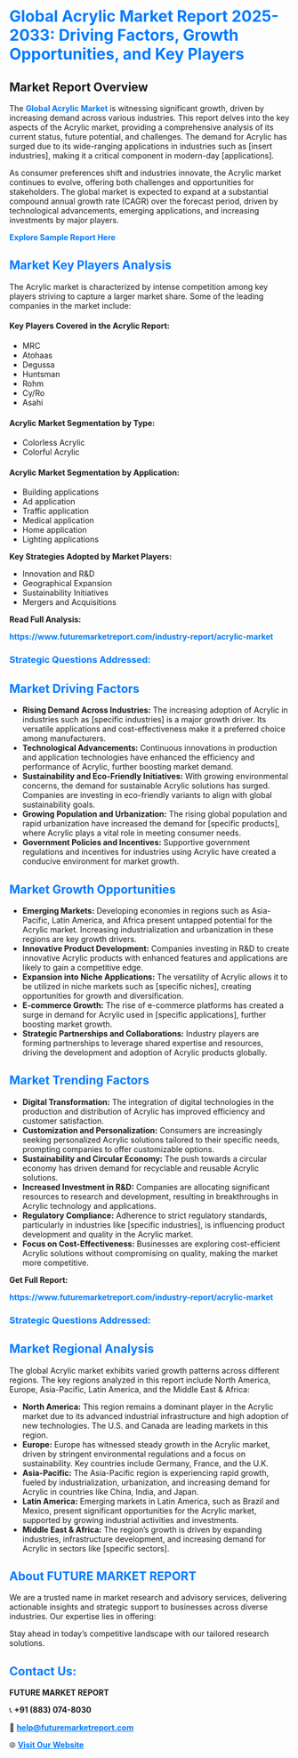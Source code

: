 <h1 style="color: #007BFF;">Global Acrylic Market Report 2025-2033: Driving Factors, Growth Opportunities, and Key Players</h1>

<section id="overview">
<h2>Market Report Overview</h2>
<p>The <a href="https://www.futuremarketreport.com/industry-report/acrylic-market" style="color: #007BFF; text-decoration: none;"><strong>Global Acrylic Market</strong></a> is witnessing significant growth, driven by increasing demand across various industries. This report delves into the key aspects of the Acrylic market, providing a comprehensive analysis of its current status, future potential, and challenges. The demand for Acrylic has surged due to its wide-ranging applications in industries such as [insert industries], making it a critical component in modern-day [applications].</p>
<p>As consumer preferences shift and industries innovate, the Acrylic market continues to evolve, offering both challenges and opportunities for stakeholders. The global market is expected to expand at a substantial compound annual growth rate (CAGR) over the forecast period, driven by technological advancements, emerging applications, and increasing investments by major players.</p>
</section>

<section id="overview">
<p><a href="https://www.futuremarketreport.com/request-sample/reportId=42542" style="color: #007BFF; text-decoration: none;"><strong>Explore Sample Report Here</strong></a></p>
</section>

<section id="key-players">
<h2 style="color: #007BFF;">Market Key Players Analysis</h2>
<p>The Acrylic market is characterized by intense competition among key players striving to capture a larger market share. Some of the leading companies in the market include:</p>
<h4>Key Players Covered in the Acrylic Report:</h4>
<ul><li>MRC</li><li>Atohaas</li><li>Degussa</li><li>Huntsman</li><li>Rohm</li><li>Cy/Ro</li><li>Asahi</li></ul>
<h4>Acrylic Market Segmentation by Type:</h4>
<ul><li>Colorless Acrylic</li><li>Colorful Acrylic</li></ul>

<h4>Acrylic Market Segmentation by Application:</h4>
<ul><li>Building applications</li><li>Ad application</li><li>Traffic application</li><li>Medical application</li><li>Home application</li><li>Lighting applications</li></ul>
<p><strong>Key Strategies Adopted by Market Players:</strong></p>
<ul>
<li>Innovation and R&D</li>
<li>Geographical Expansion</li>
<li>Sustainability Initiatives</li>
<li>Mergers and Acquisitions</li>
</ul>
</section>

<section>
<p><strong>Read Full Analysis: </strong></p><a href="https://www.futuremarketreport.com/industry-report/acrylic-market" style="color: #007BFF; text-decoration: none;"><strong>https://www.futuremarketreport.com/industry-report/acrylic-market</strong></a>
<h3 style="color: #007BFF;">Strategic Questions Addressed:</h3>
</section>

<section id="driving-factors">
<h2 style="color: #007BFF;">Market Driving Factors</h2>
<ul>
<li><strong>Rising Demand Across Industries:</strong> The increasing adoption of Acrylic in industries such as [specific industries] is a major growth driver. Its versatile applications and cost-effectiveness make it a preferred choice among manufacturers.</li>
<li><strong>Technological Advancements:</strong> Continuous innovations in production and application technologies have enhanced the efficiency and performance of Acrylic, further boosting market demand.</li>
<li><strong>Sustainability and Eco-Friendly Initiatives:</strong> With growing environmental concerns, the demand for sustainable Acrylic solutions has surged. Companies are investing in eco-friendly variants to align with global sustainability goals.</li>
<li><strong>Growing Population and Urbanization:</strong> The rising global population and rapid urbanization have increased the demand for [specific products], where Acrylic plays a vital role in meeting consumer needs.</li>
<li><strong>Government Policies and Incentives:</strong> Supportive government regulations and incentives for industries using Acrylic have created a conducive environment for market growth.</li>
</ul>
</section>

<section id="growth-opportunities">
<h2 style="color: #007BFF;">Market Growth Opportunities</h2>
<ul>
<li><strong>Emerging Markets:</strong> Developing economies in regions such as Asia-Pacific, Latin America, and Africa present untapped potential for the Acrylic market. Increasing industrialization and urbanization in these regions are key growth drivers.</li>
<li><strong>Innovative Product Development:</strong> Companies investing in R&D to create innovative Acrylic products with enhanced features and applications are likely to gain a competitive edge.</li>
<li><strong>Expansion into Niche Applications:</strong> The versatility of Acrylic allows it to be utilized in niche markets such as [specific niches], creating opportunities for growth and diversification.</li>
<li><strong>E-commerce Growth:</strong> The rise of e-commerce platforms has created a surge in demand for Acrylic used in [specific applications], further boosting market growth.</li>
<li><strong>Strategic Partnerships and Collaborations:</strong> Industry players are forming partnerships to leverage shared expertise and resources, driving the development and adoption of Acrylic products globally.</li>
</ul>
</section>

<section id="trending-factors">
<h2 style="color: #007BFF;">Market Trending Factors</h2>
<ul>
<li><strong>Digital Transformation:</strong> The integration of digital technologies in the production and distribution of Acrylic has improved efficiency and customer satisfaction.</li>
<li><strong>Customization and Personalization:</strong> Consumers are increasingly seeking personalized Acrylic solutions tailored to their specific needs, prompting companies to offer customizable options.</li>
<li><strong>Sustainability and Circular Economy:</strong> The push towards a circular economy has driven demand for recyclable and reusable Acrylic solutions.</li>
<li><strong>Increased Investment in R&D:</strong> Companies are allocating significant resources to research and development, resulting in breakthroughs in Acrylic technology and applications.</li>
<li><strong>Regulatory Compliance:</strong> Adherence to strict regulatory standards, particularly in industries like [specific industries], is influencing product development and quality in the Acrylic market.</li>
<li><strong>Focus on Cost-Effectiveness:</strong> Businesses are exploring cost-efficient Acrylic solutions without compromising on quality, making the market more competitive.</li>
</ul>
</section>

<section>
<p><strong>Get Full Report: </strong></p><a href="https://www.futuremarketreport.com/industry-report/acrylic-market" style="color: #007BFF; text-decoration: none;"><strong>https://www.futuremarketreport.com/industry-report/acrylic-market</strong></a>
<h3 style="color: #007BFF;">Strategic Questions Addressed:</h3>
</section>


<section id="regional-analysis">
<h2 style="color: #007BFF;">Market Regional Analysis</h2>
<p>The global Acrylic market exhibits varied growth patterns across different regions. The key regions analyzed in this report include North America, Europe, Asia-Pacific, Latin America, and the Middle East & Africa:</p>
<ul>
<li><strong>North America:</strong> This region remains a dominant player in the Acrylic market due to its advanced industrial infrastructure and high adoption of new technologies. The U.S. and Canada are leading markets in this region.</li>
<li><strong>Europe:</strong> Europe has witnessed steady growth in the Acrylic market, driven by stringent environmental regulations and a focus on sustainability. Key countries include Germany, France, and the U.K.</li>
<li><strong>Asia-Pacific:</strong> The Asia-Pacific region is experiencing rapid growth, fueled by industrialization, urbanization, and increasing demand for Acrylic in countries like China, India, and Japan.</li>
<li><strong>Latin America:</strong> Emerging markets in Latin America, such as Brazil and Mexico, present significant opportunities for the Acrylic market, supported by growing industrial activities and investments.</li>
<li><strong>Middle East & Africa:</strong> The region’s growth is driven by expanding industries, infrastructure development, and increasing demand for Acrylic in sectors like [specific sectors].</li>
</ul>
</section>

<footer>
<h2 style="color: #007BFF;">About FUTURE MARKET REPORT</h2>
<p>We are a trusted name in market research and advisory services, delivering actionable insights and strategic support to businesses across diverse industries. Our expertise lies in offering:</p>

<p>Stay ahead in today’s competitive landscape with our tailored research solutions.</p>

<h2 style="color: #007BFF;">Contact Us:</h2>
<p><strong>FUTURE MARKET REPORT</strong></p>
<p>📞 <strong>+91 (883) 074-8030</strong></p>
<p>📧 <strong><a href="mailto:help@futuremarketreport.com" style="color: #007BFF;">help@futuremarketreport.com</a></strong></p>
<p>🌐 <strong><a href="https://www.futuremarketreport.com/" style="color: #007BFF;">Visit Our Website</a></strong></p>
</footer>